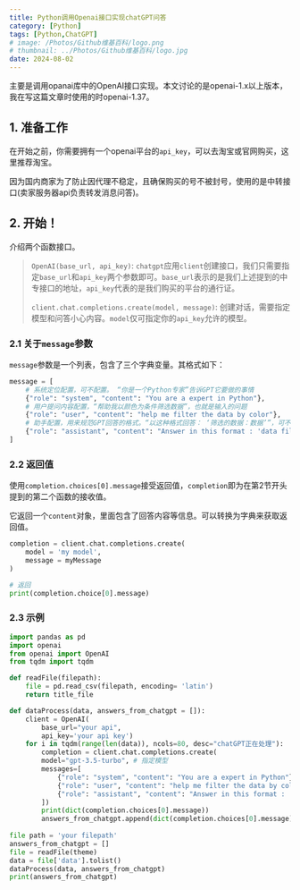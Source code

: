 ```yaml
---
title: Python调用Openai接口实现chatGPT问答
category: [Python]
tags: [Python,ChatGPT]
# image: /Photos/Github维基百科/logo.png
# thumbnail: ../Photos/Github维基百科/logo.jpg
date: 2024-08-02
---
```


主要是调用opanai库中的OpenAI接口实现。本文讨论的是openai-1.x以上版本，我在写这篇文章时使用的时openai-1.37。

## 1. 准备工作

在开始之前，你需要拥有一个openai平台的`api_key`，可以去淘宝或官网购买，这里推荐淘宝。

因为国内商家为了防止因代理不稳定，且确保购买的号不被封号，使用的是中转接口(卖家服务器api负责转发消息问答)。



## 2. 开始！

介绍两个函数接口。

>`OpenAI(base_url, api_key)`: `chatgpt`应用`client`创建接口，我们只需要指定`base_url`和`api_key`两个参数即可。`base_url`表示的是我们上述提到的中专接口的地址，`api_key`代表的是我们购买的平台的通行证。
>
>`client.chat.completions.create(model, message)`: 创建对话，需要指定模型和问答小心内容。`model`仅可指定你的`api_key`允许的模型。



### 2.1 关于`message`参数

`message`参数是一个列表，包含了三个字典变量。其格式如下：

```python
message = [
    # 系统定位配置，可不配置。 “你是一个Python专家”告诉GPT它要做的事情
    {"role": "system", "content": "You are a expert in Python"}, 
    # 用户提问内容配置，“帮助我以颜色为条件筛选数据”，也就是输入的问题
    {"role": "user", "content": "help me filter the data by color"},
    # 助手配置，用来规范GPT回答的格式。“以这种格式回答： ‘筛选的数据：数据’”，可不配置
    {"role": "assistant", "content": "Answer in this format : 'data filtered : Your Filtered DATA' "}
]
```

### 2.2 返回值

使用`completion.choices[0].message`接受返回值，`completion`即为在第2节开头提到的第二个函数的接收值。

它返回一个`content`对象，里面包含了回答内容等信息。可以转换为字典来获取返回值。

```python
completion = client.chat.completions.create(
	model = 'my model', 
    message = myMessage
)

# 返回
print(completion.choice[0].message)
```

### 2.3 示例

```python
import pandas as pd
import openai
from openai import OpenAI
from tqdm import tqdm

def readFile(filepath):
    file = pd.read_csv(filepath, encoding= 'latin')
    return title_file

def dataProcess(data, answers_from_chatgpt = []):
    client = OpenAI(
        base_url="your api",
        api_key='your api key')
    for i in tqdm(range(len(data)), ncols=80, desc="chatGPT正在处理"):
        completion = client.chat.completions.create(
        model="gpt-3.5-turbo", # 指定模型
        messages=[
            {"role": "system", "content": "You are a expert in Python"},
            {"role": "user", "content": "help me filter the data by color"},
            {"role": "assistant", "content": "Answer in this format : 'data filtered : Your Filtered DATA' "}
        ])
        print(dict(completion.choices[0].message))
        answers_from_chatgpt.append(dict(completion.choices[0].message)['content'])
        
file path = 'your filepath'
answers_from_chatgpt = []
file = readFile(theme)
data = file['data'].tolist()
dataProcess(data, answers_from_chatgpt)
print(answers_from_chatgpt)
        
```

